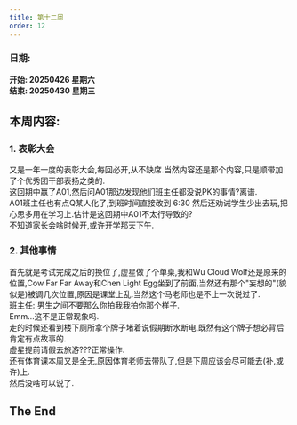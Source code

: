 ```yaml
---
title: 第十二周
order: 12
---
```


### 日期:  
**开始: 20250426 星期六**  
**结束: 20250430 星期三**  

## 本周内容:  

### 1. 表彰大会

又是一年一度的表彰大会,每回必开,从不缺席.当然内容还是那个内容,只是顺带加了个优秀团干部表扬之类的.  
这回期中赢了A01,然后问A01那边发现他们班主任都没说PK的事情?离谱.  
A01班主任也有点Q某人化了,到班时间直接改到 6:30 然后还劝诫学生少出去玩,把心思多用在学习上.估计是这回期中A01不太行导致的?  
不知道家长会啥时候开,或许开学那天下午.  

### 2. 其他事情

首先就是考试完成之后的换位了,虚星做了个单桌,我和Wu Cloud Wolf还是原来的位置,Cow Far Far Away和Chen Light Egg坐到了前面,当然还有那个"妄想的"(貌似是)被调几次位置,原因是课堂上乱.当然这个马老师也是不止一次说过了.  
班主任: 男生之间不要那么你拍我我拍你那个样子.  
Emm...这不是正常现象吗.  
走的时候还看到楼下厕所拿个牌子堵着说假期断水断电,既然有这个牌子想必背后肯定有点故事的.  
虚星提前请假去旅游???正常操作.  
还有体育课本周又是全无,原因体育老师去带队了,但是下周应该会尽可能去(补,或许)上.  
然后没啥可以说了.  

## The End